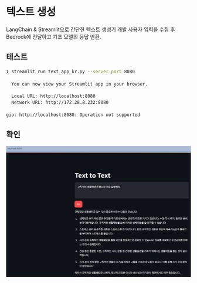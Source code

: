 # 텍스트 생성

LangChain & Streamlit으로 간단한 텍스트 생성기 개발
사용자 입력을 수집 후 Bedrock에 전달하고 기초 모델의 응답 반환.

## 테스트

```zsh
❯ streamlit run text_app_kr.py --server.port 8080

  You can now view your Streamlit app in your browser.

  Local URL: http://localhost:8080
  Network URL: http://172.28.8.232:8080

gio: http://localhost:8080: Operation not supported
```

## 확인

![alt text](image.png)
